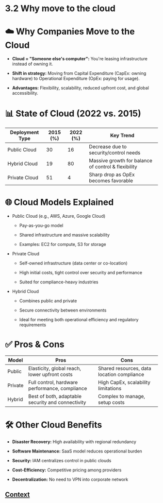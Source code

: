 # 3.2 Why move to the cloud 
 
 # ☁️ Why Companies Move to the Cloud
* **Cloud = "Someone else's computer":** You're leasing infrastructure instead of owning it.

* **Shift in strategy:** Moving from Capital Expenditure (CapEx: owning hardware) to Operational Expenditure (OpEx: paying for usage).

* **Advantages:** Flexibility, scalability, reduced upfront cost, and global accessibility.

# 📊 State of Cloud (2022 vs. 2015)

| Deployment Type | 2015 (%) | 2022 (%) | Key Trend                                            |
|-----------------|----------|----------|------------------------------------------------------|
| Public Cloud    | 30       | 16       | Decrease due to security/control needs              |
| Hybrid Cloud    | 19       | 80       | Massive growth for balance of control & flexibility |
| Private Cloud   | 51       | 4        | Sharp drop as OpEx becomes favorable                |

# 🌐 Cloud Models Explained
* Public Cloud (e.g., AWS, Azure, Google Cloud)

    - Pay-as-you-go model

    - Shared infrastructure and massive scalability

    - Examples: EC2 for compute, S3 for storage

* Private Cloud

    - Self-owned infrastructure (data center or co-location)

    - High initial costs, tight control over security and performance

    - Suited for compliance-heavy industries

* Hybrid Cloud

    - Combines public and private

    - Secure connectivity between environments

    - Ideal for meeting both operational efficiency and regulatory requirements

# ✅ Pros & Cons

| Model  | Pros                                          | Cons                                      |
|--------|-----------------------------------------------|-------------------------------------------|
| Public | Elasticity, global reach, lower upfront costs | Shared resources, data location compliance |
| Private| Full control, hardware performance, compliance| High CapEx, scalability limitations        |
| Hybrid | Best of both, adaptable security and connectivity | Complex to manage, setup costs         |

# 🛠️ Other Cloud Benefits
* **Disaster Recovery:** High availability with regional redundancy

* **Software Maintenance:** SaaS model reduces operational burden

* **Security:** IAM centralizes control in public clouds

* **Cost-Efficiency:** Competitive pricing among providers

* **Decentralization:** No need to VPN into corporate network
 
 ## [Context](./../context.md)